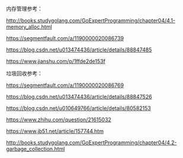 

内存管理参考：

http://books.studygolang.com/GoExpertProgramming/chapter04/4.1-memory_alloc.html

https://segmentfault.com/a/1190000020086739

https://blog.csdn.net/u013474436/article/details/88847485

https://www.jianshu.com/p/1ffde2de153f



垃圾回收参考：

https://segmentfault.com/a/1190000020086769

https://blog.csdn.net/u013474436/article/details/88847526

https://blog.csdn.net/u010649766/article/details/80582153

https://www.zhihu.com/question/21615032

https://www.jb51.net/article/157744.htm

http://books.studygolang.com/GoExpertProgramming/chapter04/4.2-garbage_collection.html

